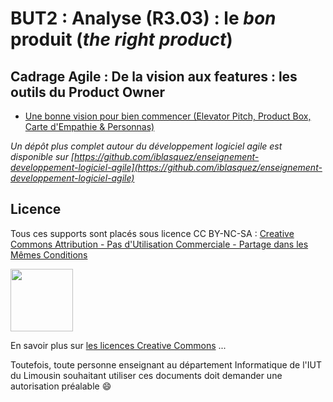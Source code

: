# BUT2 : Analyse (R3.03) : le *bon* produit (*the right product*) <a id="R303"></a>

## Cadrage Agile : De la vision aux features : les outils du Product Owner  


- [Une bonne vision pour bien commencer (Elevator Pitch, Product Box, Carte d'Empathie & Personnas)](./cours/VisionProduit.pdf) 


*Un dépôt plus complet autour du développement logiciel agile est disponible sur [https://github.com/iblasquez/enseignement-developpement-logiciel-agile](https://github.com/iblasquez/enseignement-developpement-logiciel-agile)*



Licence
-------

Tous ces supports sont placés sous licence CC BY-NC-SA :  [Creative Commons
Attribution - Pas d'Utilisation Commerciale - Partage dans les Mêmes Conditions](https://creativecommons.org/licenses/by-nc-sa/4.0/)

<img src="https://licensebuttons.net/l/by-nc-sa/3.0/88x31.png" width="100">

En savoir plus sur [les licences Creative Commons](https://creativecommons.org/licenses/?lang=fr-FR) ...

Toutefois, toute personne enseignant au département Informatique de l'IUT du Limousin souhaitant utiliser ces documents doit demander une autorisation préalable :smile:






